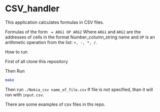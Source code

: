 # CSV_handler

This application calculates formulas in CSV files.

Formulas of the form ` = ARG1 OP ARG2`
Where `ARG1` and `ARG2` are the addresses of cells in the format Number_column_string name and `OP` is an arithmetic operation from the list: `+, -, *, /`.

How to run

First of all clone this repository

Then Run

```bash
make
```

Then run `./Nokia_csv name_of_file.csv` If file is not specified, than it will run with `input.csv`.

There are some examples of csv files in ths repo.


